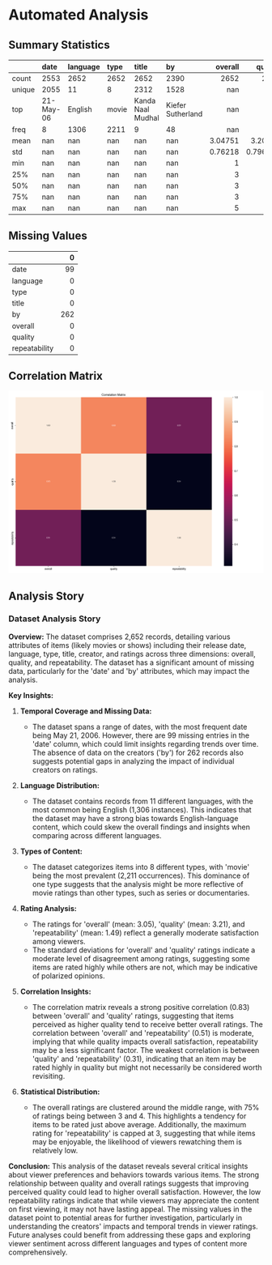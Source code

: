 # Automated Analysis
## Summary Statistics
|        | date      | language   | type   | title             | by                |    overall |     quality |   repeatability |
|:-------|:----------|:-----------|:-------|:------------------|:------------------|-----------:|------------:|----------------:|
| count  | 2553      | 2652       | 2652   | 2652              | 2390              | 2652       | 2652        |     2652        |
| unique | 2055      | 11         | 8      | 2312              | 1528              |  nan       |  nan        |      nan        |
| top    | 21-May-06 | English    | movie  | Kanda Naal Mudhal | Kiefer Sutherland |  nan       |  nan        |      nan        |
| freq   | 8         | 1306       | 2211   | 9                 | 48                |  nan       |  nan        |      nan        |
| mean   | nan       | nan        | nan    | nan               | nan               |    3.04751 |    3.20928  |        1.49472  |
| std    | nan       | nan        | nan    | nan               | nan               |    0.76218 |    0.796743 |        0.598289 |
| min    | nan       | nan        | nan    | nan               | nan               |    1       |    1        |        1        |
| 25%    | nan       | nan        | nan    | nan               | nan               |    3       |    3        |        1        |
| 50%    | nan       | nan        | nan    | nan               | nan               |    3       |    3        |        1        |
| 75%    | nan       | nan        | nan    | nan               | nan               |    3       |    4        |        2        |
| max    | nan       | nan        | nan    | nan               | nan               |    5       |    5        |        3        |
## Missing Values
|               |   0 |
|:--------------|----:|
| date          |  99 |
| language      |   0 |
| type          |   0 |
| title         |   0 |
| by            | 262 |
| overall       |   0 |
| quality       |   0 |
| repeatability |   0 |
## Correlation Matrix
![Correlation Matrix](correlation_matrix.png)

## Analysis Story
### Dataset Analysis Story

**Overview:**
The dataset comprises 2,652 records, detailing various attributes of items (likely movies or shows) including their release date, language, type, title, creator, and ratings across three dimensions: overall, quality, and repeatability. The dataset has a significant amount of missing data, particularly for the 'date' and 'by' attributes, which may impact the analysis.

**Key Insights:**

1. **Temporal Coverage and Missing Data:**
   - The dataset spans a range of dates, with the most frequent date being May 21, 2006. However, there are 99 missing entries in the 'date' column, which could limit insights regarding trends over time. The absence of data on the creators ('by') for 262 records also suggests potential gaps in analyzing the impact of individual creators on ratings.

2. **Language Distribution:**
   - The dataset contains records from 11 different languages, with the most common being English (1,306 instances). This indicates that the dataset may have a strong bias towards English-language content, which could skew the overall findings and insights when comparing across different languages.

3. **Types of Content:**
   - The dataset categorizes items into 8 different types, with 'movie' being the most prevalent (2,211 occurrences). This dominance of one type suggests that the analysis might be more reflective of movie ratings than other types, such as series or documentaries.

4. **Rating Analysis:**
   - The ratings for 'overall' (mean: 3.05), 'quality' (mean: 3.21), and 'repeatability' (mean: 1.49) reflect a generally moderate satisfaction among viewers. 
   - The standard deviations for 'overall' and 'quality' ratings indicate a moderate level of disagreement among ratings, suggesting some items are rated highly while others are not, which may be indicative of polarized opinions.

5. **Correlation Insights:**
   - The correlation matrix reveals a strong positive correlation (0.83) between 'overall' and 'quality' ratings, suggesting that items perceived as higher quality tend to receive better overall ratings. The correlation between 'overall' and 'repeatability' (0.51) is moderate, implying that while quality impacts overall satisfaction, repeatability may be a less significant factor. The weakest correlation is between 'quality' and 'repeatability' (0.31), indicating that an item may be rated highly in quality but might not necessarily be considered worth revisiting.

6. **Statistical Distribution:**
   - The overall ratings are clustered around the middle range, with 75% of ratings being between 3 and 4. This highlights a tendency for items to be rated just above average. Additionally, the maximum rating for 'repeatability' is capped at 3, suggesting that while items may be enjoyable, the likelihood of viewers rewatching them is relatively low.

**Conclusion:**
This analysis of the dataset reveals several critical insights about viewer preferences and behaviors towards various items. The strong relationship between quality and overall ratings suggests that improving perceived quality could lead to higher overall satisfaction. However, the low repeatability ratings indicate that while viewers may appreciate the content on first viewing, it may not have lasting appeal. The missing values in the dataset point to potential areas for further investigation, particularly in understanding the creators' impacts and temporal trends in viewer ratings. Future analyses could benefit from addressing these gaps and exploring viewer sentiment across different languages and types of content more comprehensively.
